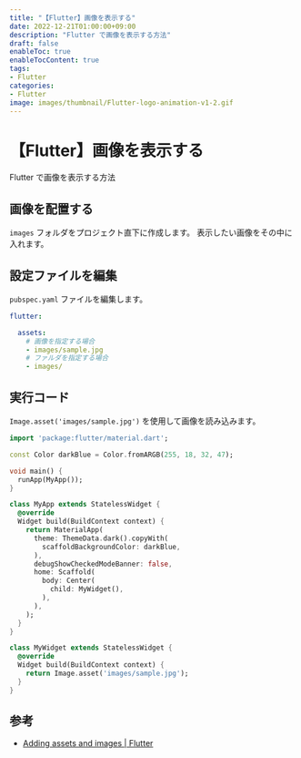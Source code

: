 ```yaml
---
title: "【Flutter】画像を表示する"
date: 2022-12-21T01:00:00+09:00
description: "Flutter で画像を表示する方法"
draft: false
enableToc: true
enableTocContent: true
tags: 
- Flutter
categories: 
- Flutter
image: images/thumbnail/Flutter-logo-animation-v1-2.gif
---
```


# 【Flutter】画像を表示する
Flutter で画像を表示する方法

## 画像を配置する

`images` フォルダをプロジェクト直下に作成します。
表示したい画像をその中に入れます。

## 設定ファイルを編集
`pubspec.yaml` ファイルを編集します。
```yaml:pubspec.yaml {linenos=table,hl_lines=[5,7]}
flutter:

  assets:
    # 画像を指定する場合
    - images/sample.jpg
    # ファルダを指定する場合
    - images/
```

## 実行コード
`Image.asset('images/sample.jpg')` を使用して画像を読み込みます。

```dart:/lib/main.dart {linenos=table,hl_lines=[29]}
import 'package:flutter/material.dart';

const Color darkBlue = Color.fromARGB(255, 18, 32, 47);

void main() {
  runApp(MyApp());
}

class MyApp extends StatelessWidget {
  @override
  Widget build(BuildContext context) {
    return MaterialApp(
      theme: ThemeData.dark().copyWith(
        scaffoldBackgroundColor: darkBlue,
      ),
      debugShowCheckedModeBanner: false,
      home: Scaffold(
        body: Center(
          child: MyWidget(),
        ),
      ),
    );
  }
}

class MyWidget extends StatelessWidget {
  @override
  Widget build(BuildContext context) {
    return Image.asset('images/sample.jpg');
  }
}
```

## 参考
* <a href="https://docs.flutter.dev/development/ui/assets-and-images" target="_blank" rel="nofollow noopener">Adding assets and images | Flutter</a>
